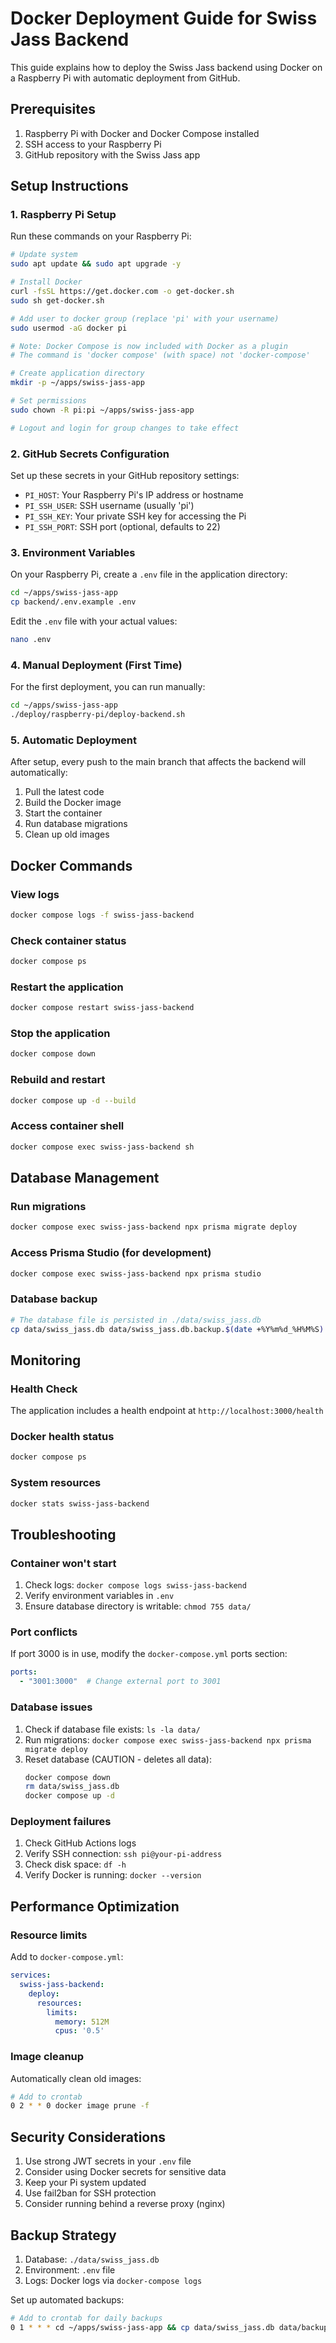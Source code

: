 # Docker Deployment Guide for Swiss Jass Backend

This guide explains how to deploy the Swiss Jass backend using Docker on a Raspberry Pi with automatic deployment from GitHub.

## Prerequisites

1. Raspberry Pi with Docker and Docker Compose installed
2. SSH access to your Raspberry Pi
3. GitHub repository with the Swiss Jass app

## Setup Instructions

### 1. Raspberry Pi Setup

Run these commands on your Raspberry Pi:

```bash
# Update system
sudo apt update && sudo apt upgrade -y

# Install Docker
curl -fsSL https://get.docker.com -o get-docker.sh
sudo sh get-docker.sh

# Add user to docker group (replace 'pi' with your username)
sudo usermod -aG docker pi

# Note: Docker Compose is now included with Docker as a plugin
# The command is 'docker compose' (with space) not 'docker-compose'

# Create application directory
mkdir -p ~/apps/swiss-jass-app

# Set permissions
sudo chown -R pi:pi ~/apps/swiss-jass-app

# Logout and login for group changes to take effect
```

### 2. GitHub Secrets Configuration

Set up these secrets in your GitHub repository settings:

- `PI_HOST`: Your Raspberry Pi's IP address or hostname
- `PI_SSH_USER`: SSH username (usually 'pi')
- `PI_SSH_KEY`: Your private SSH key for accessing the Pi
- `PI_SSH_PORT`: SSH port (optional, defaults to 22)

### 3. Environment Variables

On your Raspberry Pi, create a `.env` file in the application directory:

```bash
cd ~/apps/swiss-jass-app
cp backend/.env.example .env
```

Edit the `.env` file with your actual values:

```bash
nano .env
```

### 4. Manual Deployment (First Time)

For the first deployment, you can run manually:

```bash
cd ~/apps/swiss-jass-app
./deploy/raspberry-pi/deploy-backend.sh
```

### 5. Automatic Deployment

After setup, every push to the main branch that affects the backend will automatically:

1. Pull the latest code
2. Build the Docker image
3. Start the container
4. Run database migrations
5. Clean up old images

## Docker Commands

### View logs
```bash
docker compose logs -f swiss-jass-backend
```

### Check container status
```bash
docker compose ps
```

### Restart the application
```bash
docker compose restart swiss-jass-backend
```

### Stop the application
```bash
docker compose down
```

### Rebuild and restart
```bash
docker compose up -d --build
```

### Access container shell
```bash
docker compose exec swiss-jass-backend sh
```

## Database Management

### Run migrations
```bash
docker compose exec swiss-jass-backend npx prisma migrate deploy
```

### Access Prisma Studio (for development)
```bash
docker compose exec swiss-jass-backend npx prisma studio
```

### Database backup
```bash
# The database file is persisted in ./data/swiss_jass.db
cp data/swiss_jass.db data/swiss_jass.db.backup.$(date +%Y%m%d_%H%M%S)
```

## Monitoring

### Health Check
The application includes a health endpoint at `http://localhost:3000/health`

### Docker health status
```bash
docker compose ps
```

### System resources
```bash
docker stats swiss-jass-backend
```

## Troubleshooting

### Container won't start
1. Check logs: `docker compose logs swiss-jass-backend`
2. Verify environment variables in `.env`
3. Ensure database directory is writable: `chmod 755 data/`

### Port conflicts
If port 3000 is in use, modify the `docker-compose.yml` ports section:
```yaml
ports:
  - "3001:3000"  # Change external port to 3001
```

### Database issues
1. Check if database file exists: `ls -la data/`
2. Run migrations: `docker compose exec swiss-jass-backend npx prisma migrate deploy`
3. Reset database (CAUTION - deletes all data):
   ```bash
   docker compose down
   rm data/swiss_jass.db
   docker compose up -d
   ```

### Deployment failures
1. Check GitHub Actions logs
2. Verify SSH connection: `ssh pi@your-pi-address`
3. Check disk space: `df -h`
4. Verify Docker is running: `docker --version`

## Performance Optimization

### Resource limits
Add to `docker-compose.yml`:
```yaml
services:
  swiss-jass-backend:
    deploy:
      resources:
        limits:
          memory: 512M
          cpus: '0.5'
```

### Image cleanup
Automatically clean old images:
```bash
# Add to crontab
0 2 * * 0 docker image prune -f
```

## Security Considerations

1. Use strong JWT secrets in your `.env` file
2. Consider using Docker secrets for sensitive data
3. Keep your Pi system updated
4. Use fail2ban for SSH protection
5. Consider running behind a reverse proxy (nginx)

## Backup Strategy

1. Database: `./data/swiss_jass.db`
2. Environment: `.env` file
3. Logs: Docker logs via `docker-compose logs`

Set up automated backups:
```bash
# Add to crontab for daily backups
0 1 * * * cd ~/apps/swiss-jass-app && cp data/swiss_jass.db data/backups/swiss_jass.db.$(date +\%Y\%m\%d)
```